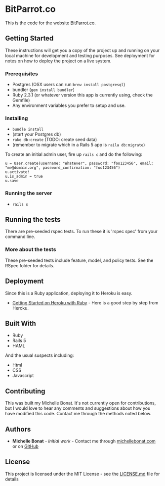 # BitParrot.co

This is the code for the website 
 [BitParrot.co](http://www.bitparrot.co/).
 

## Getting Started

These instructions will get you a copy of the project up and running on your local machine for development and testing purposes. See deployment for notes on how to deploy the project on a live system.

### Prerequisites

- Postgres (OSX users can run `brew install postgresql`)
- bundler (`gem install bundler`)
- Ruby 2.3.1 (or whatever version this app is currently using, check the Gemfile)
- Any environment variables you prefer to setup and use.

### Installing

- `bundle install`
- (start your Postgres db)
- `rake db:create` (TODO: create seed data)
- (remember to migrate which in a Rails 5 app is `raila db:migrate`)

To create an initial admin user, fire up `rails c` and do the following:

    u = User.create(username: "Whatever", password: "foo123456", email: "me@domain.org", password_confirmation: "foo123456")
    u.activate!
    u.is_admin = true
    u.save

### Running the server

- `rails s`

## Running the tests

There are pre-seeded rspec tests. To run these it is 'rspec spec' from your command line. 

### More about the tests

These pre-seeded tests include feature, model, and policy tests. See the RSpec folder for details. 

## Deployment

Since this is a Ruby application, deploying it to Heroku is easy. 
* [Getting Started on Heroku with Ruby](https://devcenter.heroku.com/articles/getting-started-with-ruby#deploy-the-app) - Here is a good step by step from Heroku.

## Built With

- Ruby
- Rails 5
- HAML

And the usual suspects including:
- Html
- CSS
- Javascript

## Contributing

This was built my Michelle Bonat. It's not currently open for contributions, but I would love to hear any comments and suggestions about how you have modified this code. 
Contact me through the methods noted below. 

## Authors

* **Michelle Bonat** - *Initial work* - Contact me through [michellebonat.com](http://michellebonat.com/) or on [GitHub](https://github.com/michellebonat) 

## License

This project is licensed under the MIT License - see the [LICENSE.md](LICENSE.md) file for details

